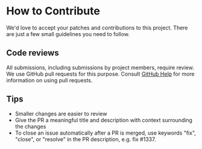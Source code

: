 # How to Contribute

We'd love to accept your patches and contributions to this project. There are
just a few small guidelines you need to follow.

## Code reviews

All submissions, including submissions by project members, require review. We
use GitHub pull requests for this purpose. Consult
[GitHub Help](https://help.github.com/articles/about-pull-requests/) for more
information on using pull requests.

## Tips

- Smaller changes are easier to review
- Give the PR a meaningful title and description with context surrounding the
  changes
- To close an issue automatically after a PR is merged, use keywords "fix",
  "close", or "resolve" in the PR description, e.g. fix #1337.
